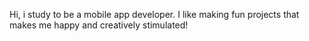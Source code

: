 Hi, i study to be a mobile app developer. I like making fun projects that makes me happy and creatively stimulated! 
